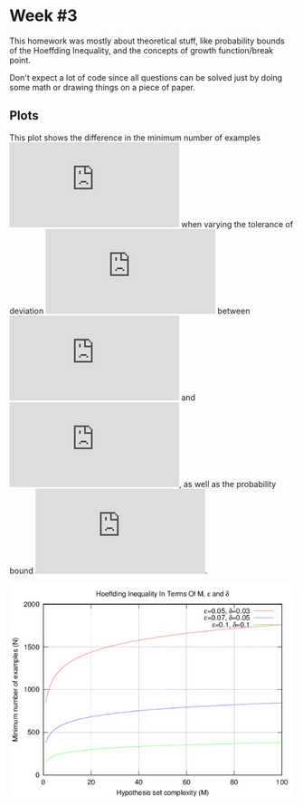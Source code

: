 # Week #3

This homework was mostly about theoretical stuff, like probability bounds of
the Hoeffding Inequality, and the concepts of growth function/break point.

Don't expect a lot of code since all questions can be solved just by doing
some math or drawing things on a piece of paper.

## Plots

This plot shows the difference in the minimum number of examples ![N][N] when
varying the tolerance of deviation ![epsilon][epsilon] between ![Ein][Ein] and
![Eout][Eout], as well as the probability bound ![delta][delta].

![hoeffding inequality in N](img/plot_minimum_n.png)

[N]: http://latex.codecogs.com/gif.latex?N
[epsilon]: http://latex.codecogs.com/gif.latex?%5Cepsilon
[delta]: http://latex.codecogs.com/gif.latex?%5Cdelta
[Ein]: http://latex.codecogs.com/gif.latex?E_%7Bin%7D
[Eout]: http://latex.codecogs.com/gif.latex?E_%7Bout%7D
